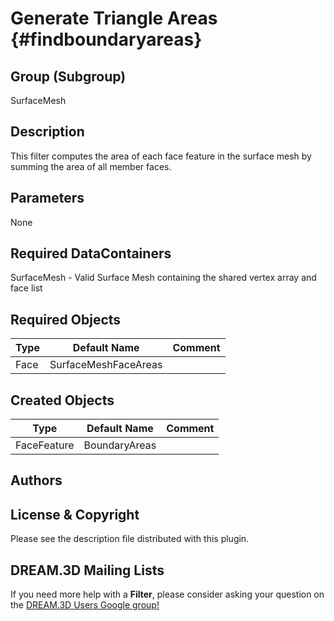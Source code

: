 Generate Triangle Areas {#findboundaryareas}
======

## Group (Subgroup) ##
SurfaceMesh

## Description ##
This filter computes the area of each face feature in the surface mesh by summing the area of all member faces.

## Parameters ##
None

## Required DataContainers ##
SurfaceMesh - Valid Surface Mesh containing the shared vertex array and face list

## Required Objects ##
| Type | Default Name | Comment |
|------|--------------|---------|
| Face | SurfaceMeshFaceAreas | |

## Created Objects ##
| Type | Default Name | Comment |
|------|--------------|---------|
| FaceFeature | BoundaryAreas | |


## Authors ##






## License & Copyright ##

Please see the description file distributed with this plugin.

## DREAM.3D Mailing Lists ##

If you need more help with a **Filter**, please consider asking your question on the [DREAM.3D Users Google group!](https://groups.google.com/forum/?hl=en#!forum/dream3d-users)


